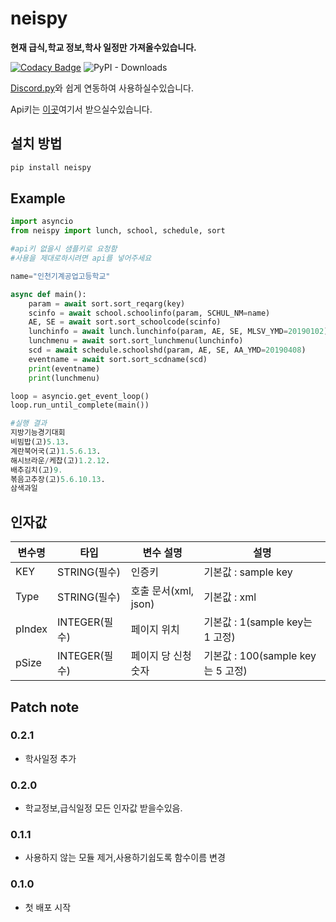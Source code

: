 # neispy

**현재 급식,학교 정보,학사 일정만 가져올수있습니다.**  

[![Codacy Badge](https://api.codacy.com/project/badge/Grade/26f53a7e434c4f079415ab23cb51700d)](https://www.codacy.com/manual/SaidBySolo/neispy?utm_source=github.com&amp;utm_medium=referral&amp;utm_content=SaidBySolo/neispy&amp;utm_campaign=Badge_Grade)
![PyPI - Downloads](https://img.shields.io/pypi/dm/neispy)

[Discord.py](https://github.com/Rapptz/discord.py)와 쉽게 연동하여 사용하실수있습니다.

Api키는 [이곳](https://open.neis.go.kr/)여기서 받으실수있습니다.

## 설치 방법

```sh
pip install neispy
```

## Example

```py
import asyncio
from neispy import lunch, school, schedule, sort

#api키 없을시 샘플키로 요청함
#사용을 제대로하시려면 api를 넣어주세요

name="인천기계공업고등학교"

async def main():
    param = await sort.sort_reqarg(key)
    scinfo = await school.schoolinfo(param, SCHUL_NM=name)
    AE, SE = await sort.sort_schoolcode(scinfo)
    lunchinfo = await lunch.lunchinfo(param, AE, SE, MLSV_YMD=20190102)
    lunchmenu = await sort.sort_lunchmenu(lunchinfo)
    scd = await schedule.schoolshd(param, AE, SE, AA_YMD=20190408)
    eventname = await sort.sort_scdname(scd)
    print(eventname)
    print(lunchmenu)

loop = asyncio.get_event_loop()
loop.run_until_complete(main())

#실행 결과
지방기능경기대회
비빔밥(고)5.13.
계란북어국(고)1.5.6.13.
해시브라운/케찹(고)1.2.12.
배추김치(고)9.
볶음고추장(고)5.6.10.13.
삼색과일
```

## 인자값

|변수명|타입|변수 설명|설명|
|---|-----|------|---------|
|KEY|STRING(필수)|인증키|기본값 : sample key|
|Type|STRING(필수)|호출 문서(xml, json)|기본값 : xml|
|pIndex|INTEGER(필수)|페이지 위치|기본값 : 1(sample key는 1 고정)|
|pSize|INTEGER(필수)|페이지 당 신청 숫자|기본값 : 100(sample key는 5 고정)|

## Patch note

### 0.2.1

* 학사일정 추가

### 0.2.0

* 학교정보,급식일정 모든 인자값 받을수있음.

### 0.1.1

* 사용하지 않는 모듈 제거,사용하기쉽도록 함수이름 변경

### 0.1.0

* 첫 배포 시작
